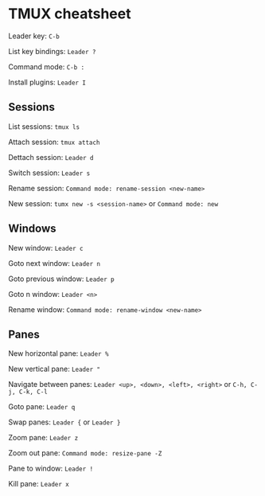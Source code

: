 # TMUX cheatsheet

Leader key: `C-b`

List key bindings: `Leader ?`

Command mode: `C-b :`

Install plugins: `Leader I`

## Sessions
List sessions: `tmux ls`

Attach session: `tmux attach`

Dettach session: `Leader d`

Switch session: `Leader s`

Rename session: `Command mode: rename-session <new-name>`

New session: `tumx new -s <session-name>` or `Command mode: new`
## Windows
New window: `Leader c`

Goto next window: `Leader n`

Goto previous window: `Leader p`

Goto n window: `Leader <n>`

Rename window: `Command mode: rename-window <new-name>`

## Panes
New horizontal pane: `Leader %`

New vertical pane: `Leader "`

Navigate between panes: `Leader <up>, <down>, <left>, <right>` or `C-h, C-j, C-k, C-l`

Goto pane: `Leader q`

Swap panes: `Leader {` or `Leader }`

Zoom pane: `Leader z`

Zoom out pane: `Command mode: resize-pane -Z`

Pane to window: `Leader !`

Kill pane: `Leader x`
